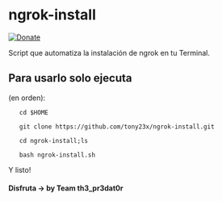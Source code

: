 # ngrok-install

[![Donate](https://img.shields.io/badge/Donate-PayPal-green.svg)](https://www.paypal.me/th3pr3d4t0r)

Script que automatiza la instalación de ngrok en tu Terminal.

## Para usarlo solo ejecuta

(en orden):

       cd $HOME
        
       git clone https://github.com/tony23x/ngrok-install.git

       cd ngrok-install;ls

       bash ngrok-install.sh

Y listo!


#### Disfruta -> by Team th3_pr3dat0r
